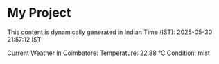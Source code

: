 # My Project

This content is dynamically generated in Indian Time (IST): 2025-05-30 21:57:12 IST


Current Weather in Coimbatore:
Temperature: 22.88 °C
Condition: mist
